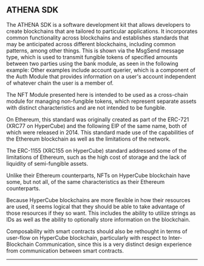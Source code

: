 ## ATHENA SDK

The ATHENA SDK is a software development kit that allows developers to create blockchains that are tailored to particular applications. It incorporates common functionality across blockchains and establishes standards that may be anticipated across different blockchains, including common patterns, among other things. This is shown via the MsgSend message type, which is used to transmit fungible tokens of specified amounts between two parties using the bank module, as seen in the following example: Other examples include account querier, which is a component of the Auth Module that provides information on a user's account independent of whatever chain the user is a member of.

The NFT Module presented here is intended to be used as a cross-chain module for managing non-fungible tokens, which represent separate assets with distinct characteristics and are not intended to be fungible.

On Ethereum, this standard was originally created as part of the ERC-721 (XRC77 on HyperCube) and the following EIP of the same name, both of which were released in 2014. This standard made use of the capabilities of the Ethereum blockchain as well as the limitations of the network.

The ERC-1155 (XRC155 on HyperCube) standard addressed some of the limitations of Ethereum, such as the high cost of storage and the lack of liquidity of semi-fungible assets.

Unlike their Ethereum counterparts, NFTs on HyperCube blockchain have some, but not all, of the same characteristics as their Ethereum counterparts. 

Because HyperCube blockchains are more flexible in how their resources are used, it seems logical that they should be able to take advantage of those resources if they so want. This includes the ability to utilize strings as IDs as well as the ability to optionally store information on the blockchain. 

Composability with smart contracts should also be rethought in terms of user-flow on HyperCube blockchain, particularly with respect to Inter-Blockchain Communication, since this is a very distinct design experience from communication between smart contracts.

***
